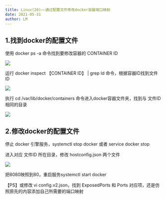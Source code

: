 ```yaml
---
title: Linux(20)——通过配置文件修改docker容器端口映射
date: 2021-05-31
author: LM
---
```


## 1.找到docker的配置文件

使用 docker ps -a 命令找到要修改容器的 CONTAINER ID

![](https://gitee.com/LM-J/drawingbed/raw/master/img/44.png)

运行 docker inspect 【CONTAINER ID】 | grep Id 命令，根据容器ID找到文件ID

![](https://gitee.com/LM-J/drawingbed/raw/master/img/45.png)

执行 cd /var/lib/docker/containers 命令进入docker容器文件夹，找到与 文件ID 相同的目录

![](https://gitee.com/LM-J/drawingbed/raw/master/img/46.png)

## 2.修改docker的配置文件

停止 docker 引擎服务，systemctl stop docker 或者 service docker stop

进入对应 文件ID 所在目录，修改 hostconfig.json 两个文件

![](https://gitee.com/LM-J/drawingbed/raw/master/img/47.png)

把8080映照到80，重启服务systemctl start docker 

【PS】或修改 vi config.v2.json，找到 ExposedPorts 和 Ports 对应项，还是仿照原先的内容添加自己所需要的端口映射 
